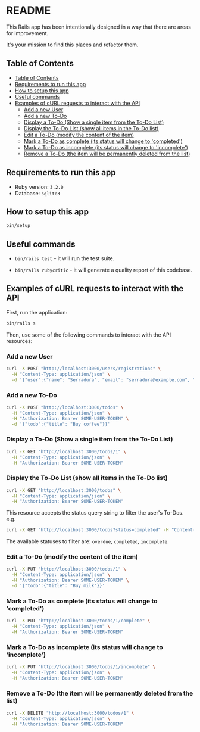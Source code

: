 # README <!-- omit in toc -->

This Rails app has been intentionally designed in a way that there are areas for improvement.

It's your mission to find this places and refactor them.

## Table of Contents
- [Table of Contents](#table-of-contents)
- [Requirements to run this app](#requirements-to-run-this-app)
- [How to setup this app](#how-to-setup-this-app)
- [Useful commands](#useful-commands)
- [Examples of cURL requests to interact with the API](#examples-of-curl-requests-to-interact-with-the-api)
  - [Add a new User](#add-a-new-user)
  - [Add a new To-Do](#add-a-new-to-do)
  - [Display a To-Do (Show a single item from the To-Do List)](#display-a-to-do-show-a-single-item-from-the-to-do-list)
  - [Display the To-Do List (show all items in the To-Do list)](#display-the-to-do-list-show-all-items-in-the-to-do-list)
  - [Edit a To-Do (modify the content of the item)](#edit-a-to-do-modify-the-content-of-the-item)
  - [Mark a To-Do as complete (its status will change to 'completed')](#mark-a-to-do-as-complete-its-status-will-change-to-completed)
  - [Mark a To-Do as incomplete (its status will change to 'incomplete')](#mark-a-to-do-as-incomplete-its-status-will-change-to-incomplete)
  - [Remove a To-Do (the item will be permanently deleted from the list)](#remove-a-to-do-the-item-will-be-permanently-deleted-from-the-list)

## Requirements to run this app

* Ruby version: `3.2.0`
* Database: `sqlite3`

## How to setup this app
```sh
bin/setup
```

## Useful commands

* `bin/rails test` - it will run the test suite.

* `bin/rails rubycritic` - it will generate a quality report of this codebase.

## Examples of cURL requests to interact with the API

First, run the application:

```sh
bin/rails s
```

Then, use some of the following commands to interact with the API resources:

### Add a new User

```sh
curl -X POST "http://localhost:3000/users/registrations" \
  -H "Content-Type: application/json" \
  -d '{"user":{"name": "Serradura", "email": "serradura@example.com", "password": "123456", "password_confirmation": "123456"}}'
```

### Add a new To-Do

```sh
curl -X POST "http://localhost:3000/todos" \
  -H "Content-Type: application/json" \
  -H "Authorization: Bearer SOME-USER-TOKEN" \
  -d '{"todo":{"title": "Buy coffee"}}'
```

### Display a To-Do (Show a single item from the To-Do List)

```sh
curl -X GET "http://localhost:3000/todos/1" \
  -H "Content-Type: application/json" \
  -H "Authorization: Bearer SOME-USER-TOKEN"
```

### Display the To-Do List (show all items in the To-Do list)

```sh
curl -X GET "http://localhost:3000/todos" \
  -H "Content-Type: application/json" \
  -H "Authorization: Bearer SOME-USER-TOKEN"
```

This resource accepts the status query string to filter the user's To-Dos. e.g.

```sh
curl -X GET "http://localhost:3000/todos?status=completed" -H "Content-Type: application/json" -H "Authorization: Bearer SOME-USER-TOKEN"
```

The available statuses to filter are: `overdue`, `completed`, `incomplete`.

### Edit a To-Do (modify the content of the item)

```sh
curl -X PUT "http://localhost:3000/todos/1" \
  -H "Content-Type: application/json" \
  -H "Authorization: Bearer SOME-USER-TOKEN" \
  -d '{"todo":{"title": "Buy milk"}}'
```

### Mark a To-Do as complete (its status will change to 'completed')

```sh
curl -X PUT "http://localhost:3000/todos/1/complete" \
  -H "Content-Type: application/json" \
  -H "Authorization: Bearer SOME-USER-TOKEN"
```

### Mark a To-Do as incomplete (its status will change to 'incomplete')

```sh
curl -X PUT "http://localhost:3000/todos/1/incomplete" \
  -H "Content-Type: application/json" \
  -H "Authorization: Bearer SOME-USER-TOKEN"
```

### Remove a To-Do (the item will be permanently deleted from the list)
```sh
curl -X DELETE "http://localhost:3000/todos/1" \
  -H "Content-Type: application/json" \
  -H "Authorization: Bearer SOME-USER-TOKEN"
```

